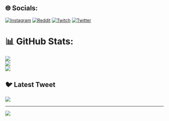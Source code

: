 
## 🌐 Socials:
[![Instagram](https://img.shields.io/badge/Instagram-%23E4405F.svg?logo=Instagram&logoColor=white)](https://instagram.com/ahmet_enis23) [![Reddit](https://img.shields.io/badge/Reddit-%23FF4500.svg?logo=Reddit&logoColor=white)](https://reddit.com/user/ahmetenis23) [![Twitch](https://img.shields.io/badge/Twitch-%239146FF.svg?logo=Twitch&logoColor=white)](https://twitch.tv/ahmetenis23) [![Twitter](https://img.shields.io/badge/Twitter-%231DA1F2.svg?logo=Twitter&logoColor=white)](https://twitter.com/ahmetenisg) 


# 📊 GitHub Stats:
![](https://github-readme-stats.vercel.app/api?username=AhmetEnis23&theme=merko&hide_border=false&include_all_commits=true&count_private=false)<br/>
![](https://github-readme-streak-stats.herokuapp.com/?user=AhmetEnis23&theme=merko&hide_border=false)<br/>
![](https://github-readme-stats.vercel.app/api/top-langs/?username=AhmetEnis23&theme=merko&hide_border=false&include_all_commits=true&count_private=false&layout=compact)

## 🐦 Latest Tweet
[![](https://gtce.itsvg.in/api?username=ahmetenisg)](https://github.com/VishwaGauravIn/github-twitter-card-embed)

---
[![](https://visitcount.itsvg.in/api?id=AhmetEnis23&icon=0&color=0)](https://visitcount.itsvg.in)

<!-- Proudly created with GPRM ( https://gprm.itsvg.in ) -->
